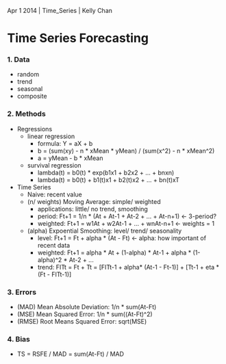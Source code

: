 Apr 1 2014 | Time_Series | Kelly Chan
# Time Series Forecasting

### 1. Data
- random
- trend
- seasonal
- composite

### 2. Methods
- Regressions
    - linear regression
        - formula: Y = aX + b
        - b = (sum(xy) - n * xMean * yMean)  / (sum(x^2) - n * xMean^2)
        - a = yMean - b * xMean
    - survival regression
        - lambda(t) = b0(t) * exp(b1x1 + b2x2 + ... + bnxn)
        - lambda(t) = b0(t) + b1(t)x1 + b2(t)x2 + ... + bn(t)xT
- Time Series
    - Naive: recent value
    - (n/ weights) Moving Average: simple/ weighted
        - applications: little/ no trend, smoothing
        - period: Ft+1 = 1/n * (At + At-1 + At-2 + ... + At-n+1) <- 3-period?
        - weighted: Ft+1 = w1At + w2At-1 + ... + wnAt-n+1 <- weights = 1
    - (alpha) Expoential Smoothing: level/ trend/ seasonality
        - level: Ft+1 = Ft + alpha * (At - Ft) <- alpha: how important of recent data
        - weighted: Ft+1 = alpha * At + (1-alpha) * At-1 + alpha * (1-alpha)^2 * At-2 + ...
        - trend: FITt = Ft + Tt = [FITt-1 + alpha* (At-1 - Ft-1)] + [Tt-1 + eta * (Ft - FITt-1)]

### 3. Errors
- (MAD) Mean Absolute Deviation: 1/n * sum(At-Ft)
- (MSE) Mean Squared Error: 1/n * sum((At-Ft)^2)
- (RMSE) Root Means Squared Error: sqrt(MSE)

### 4. Bias
- TS = RSFE / MAD = sum(At-Ft) / MAD

